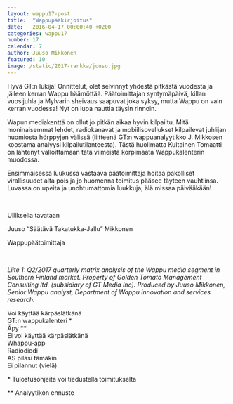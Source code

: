 ```yaml
---
layout: wappu17-post
title:  "Wappupääkirjoitus"
date:   2016-04-17 00:00:40 +0200
categories: wappu17
number: 17
calendar: 7
author: Juuso Mikkonen
featured: 10
image: /static/2017-rankka/juuso.jpg
---
```


Hyvä GT:n lukija! Onnittelut, olet selvinnyt yhdestä pitkästä vuodesta ja jälleen kerran Wappu häämöttää. Päätoimittajan syntymäpäivä, killan vuosijuhla ja Mylvarin sheivaus saapuvat joka syksy, mutta Wappu on vain kerran vuodessa! Nyt on lupa nauttia täysin rinnoin.

Wapun mediakenttä on ollut jo pitkän aikaa hyvin kilpailtu. Mitä moninaisemmat lehdet, radiokanavat ja mobiilisovellukset kilpailevat juhlijan huomiosta hörppyjen välissä (liitteenä GT:n wappuanalyytikko J. Mikkosen koostama analyysi kilpailutilanteesta). Tästä huolimatta Kultainen Tomaatti on lähtenyt valloittamaan tätä viimeistä korpimaata Wappukalenterin muodossa.

Ensimmäisessä luukussa vastaava päätoimittaja hoitaa pakolliset virallisuudet alta pois ja jo huomenna toimitus pääsee täyteen vauhtiinsa. Luvassa on upeita ja unohtumattomia luukkuja, älä missaa päivääkään!

<br>

Ulliksella tavataan

Juuso “Säätävä Takatukka-Jallu” Mikkonen

Wappupäätoimittaja

<br>

*Liite 1: Q2/2017 quarterly matrix analysis of the Wappu media segment in Southern Finland market. Property of Golden Tomato Management Consulting ltd. (subsidiary of GT Media Inc). Produced by Juuso Mikkonen, Senior Wappu analyst, Department of Wappu innovation and services research.*

<div class="fourfold clearfix">
    <div class="fourfold__row">
        <div class="fourfold__cell">Voi käyttää kärpäslätkänä</div>
        <div class="fourfold__cell">GT:n wappukalenteri *</div>
        <div class="fourfold__cell">Äpy **</div>
    </div>
    <div class="fourfold__row">
        <div class="fourfold__cell">Ei voi käyttää kärpäslätkänä</div>
        <div class="fourfold__cell">Whappu-app</div>
        <div class="fourfold__cell">Radiodiodi</div>
    </div>
    <div class="fourfold__row">
        <div class="fourfold__cell"></div>
        <div class="fourfold__cell">AS pilasi tämäkin</div>
        <div class="fourfold__cell">Ei pilannut (vielä)</div>
    </div>
</div>

\* Tulostusohjeita voi tiedustella toimitukselta

\** Analyytikon ennuste